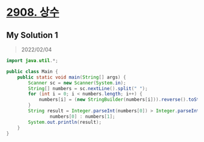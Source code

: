 # [2908. 상수](https://www.acmicpc.net/problem/2908)

## My Solution 1

> 2022/02/04

```java
import java.util.*;

public class Main {
    public static void main(String[] args) {
        Scanner sc = new Scanner(System.in);
        String[] numbers = sc.nextLine().split(" ");
        for (int i = 0; i < numbers.length; i++) {
            numbers[i] = (new StringBuilder(numbers[i])).reverse().toString();
        }
        String result = Integer.parseInt(numbers[0]) > Integer.parseInt(numbers[1]) ?
                numbers[0] : numbers[1];
        System.out.println(result);
    }
}

```
